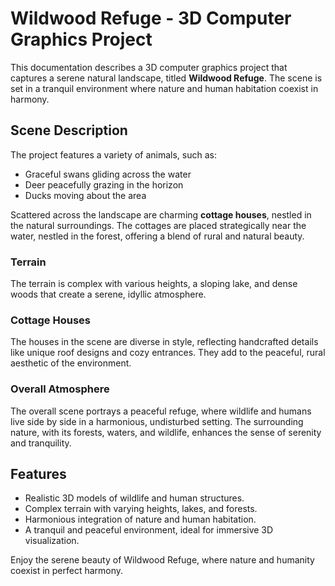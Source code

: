 # Wildwood Refuge - 3D Computer Graphics Project

This documentation describes a 3D computer graphics project that captures a serene natural landscape, titled **Wildwood Refuge**. The scene is set in a tranquil environment where nature and human habitation coexist in harmony. 

## Scene Description

The project features a variety of animals, such as:
- Graceful swans gliding across the water
- Deer peacefully grazing in the horizon
- Ducks moving about the area

Scattered across the landscape are charming **cottage houses**, nestled in the natural surroundings. The cottages are placed strategically near the water, nestled in the forest, offering a blend of rural and natural beauty.

### Terrain

The terrain is complex with various heights, a sloping lake, and dense woods that create a serene, idyllic atmosphere. 

### Cottage Houses

The houses in the scene are diverse in style, reflecting handcrafted details like unique roof designs and cozy entrances. They add to the peaceful, rural aesthetic of the environment.

### Overall Atmosphere

The overall scene portrays a peaceful refuge, where wildlife and humans live side by side in a harmonious, undisturbed setting. The surrounding nature, with its forests, waters, and wildlife, enhances the sense of serenity and tranquility.

## Features
- Realistic 3D models of wildlife and human structures.
- Complex terrain with varying heights, lakes, and forests.
- Harmonious integration of nature and human habitation.
- A tranquil and peaceful environment, ideal for immersive 3D visualization.

Enjoy the serene beauty of Wildwood Refuge, where nature and humanity coexist in perfect harmony.
